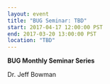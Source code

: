 ```yaml
---
layout: event
title: "BUG Seminar: TBD"
start: 2017-04-17 12:00:00 PST
end: 2017-03-20 13:00:00 PST
location: "TBD"
---
```


**BUG Monthly Seminar Series**

Dr. Jeff Bowman